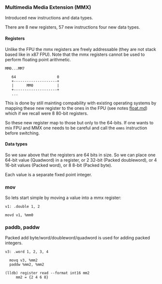 ### Multimedia Media Extension (MMX)
Introduced new instructions and data types.

There are 8 new registers, 57 new instructions four new data types.

#### Registers
Unlike the FPU the mmx registers are freely addressable (they are not stack based
like in x87 FPU). Note that the mmx registers cannot be used to perform
floating point arithmetic.

```
MM0...MM7

   64                   0
   +--------------------+
   |      MM0           |
   +--------------------+
   ...
```
This is done by still mainting compability with existing operating systems by
mapping these new register to the ones in the FPU (see notes
[float.md](./float.md)) which if we recall were 8 80-bit registers.

So these new register map to those but only to the 64-bits. If one wants to mix
FPU and MMX one needs to be careful and call the `emms` instruction before
switching.

#### Data types
So we saw above that the registers are 64 bits in size. So we can place one
64-bit value (Quadword) in a register, or 2 32-bit (Packed doubleword), or
4 16-bit values (Packed word), or 8 8-bit (Packed byte).

Each value is a separate fixed point integer.

### mov
So lets start simple by moving a value into a mmx register:
```assembly
v1: .double 1, 2

movd v1, %mm0

```

### paddb, paddw
Packed add byte/word/doubleword/quadword is used for adding packed integers.

```assembly
v3: .word 1, 2, 3, 4

  movq v3, %mm2
  paddw %mm2, %mm2
```
```console
(lldb) register read --format int16 mm2
     mm2 = {2 4 6 8}
```
